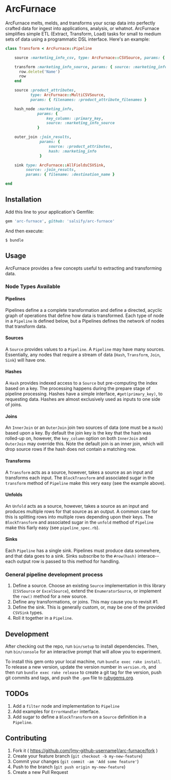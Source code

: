 # ArcFurnace

ArcFurnace melts, melds, and transforms your scrap data into perfectly crafted data for ingest into applications,
analysis, or whatnot. ArcFurnace simplifies simple ETL (Extract, Transform, Load) tasks for small to medium sets of data
using a programmatic DSL interface. Here's an example:

```ruby
class Transform < ArcFurnace::Pipeline

    source :marketing_info_csv, type: ArcFurnace::CSVSource, params: { filename: :marketing_filename }

    transform :marketing_info_source, params: { source: :marketing_info_csv } do |row|
      row.delete('Name')
      row
    end

    source :product_attributes,
           type: ArcFurnace::MultiCSVSource,
           params: { filenames: :product_attribute_filenames }

    hash_node :marketing_info,
              params: {
                  key_column: :primary_key,
                  source: :marketing_info_source
              }

    outer_join :join_results,
               params: {
                   source: :product_attributes,
                   hash: :marketing_info
               }

    sink type: ArcFurnace::AllFieldsCSVSink,
         source: :join_results,
         params: { filename: :destination_name }

end
```

## Installation

Add this line to your application's Gemfile:

```ruby
gem 'arc-furnace', github: 'salsify/arc-furnace'
```

And then execute:

    $ bundle

## Usage

ArcFurnace provides a few concepts useful to extracting and transforming data.

### Node Types Available

#### Pipelines

Pipelines define a a complete transformation and define a directed, acyclic graph of
operations that define how data is transformed. Each type of node in a `Pipeline` is defined below, but
a Pipelines defines the network of nodes that transform data.

#### Sources

A `Source` provides values to a `Pipeline`. A `Pipeline` may have many sources. Essentially, any nodes that
require a stream of data (`Hash`, `Transform`, `Join`, `Sink`) will have one.

#### Hashes

A `Hash` provides indexed access to a `Source` but pre-computing the index based on a key. The processing happens during the 
prepare stage of pipeline processing. Hashes have a simple interface, `#get(primary_key)`, to requesting data. Hashes
are almost exclusively used as inputs to one side of joins.

#### Joins

An `InnerJoin` or an `OuterJoin` join two sources of data (one must be a `Hash`) based upon a key. By default the join
key is the key that the hash was rolled-up on, however, the `key_column` option on both `InnerJoin` and `OuterJoin`
may override this. Note the default join is an inner join, which will drop source rows if the hash does not contain
a matching row.

#### Transforms

A `Transform` acts as a source, however, takes a source as an input and transforms each input. The `BlockTransform` and
associated sugar in the `transform` method of `Pipeline` make this very easy (see the example above).

#### Unfolds

An `Unfold` acts as a source, however, takes a source as an input and produces multiple rows for that source as an output.
A common case for this is splitting rows into multiple rows depending upon their keys. The `BlockTransform` and associated
sugar in the `unfold` method of `Pipeline` make this fiarly easy (see `pipeline_spec.rb`).

#### Sinks

Each `Pipeline` has a single sink. Pipelines must produce data somewhere, and that data goes to a sink. Sinks
subscribe to the `#row(hash)` interace--each output row is passed to this method for handling.

### General pipeline development process

1. Define a source. Choose an existing `Source` implementation in this library (`CSVSource` or `ExcelSource`), 
   extend the `EnumeratorSource`, or implement the `row()` method for a new source.
2. Define any transformations, or joins. This may cause you to revisit #1.
3. Define the sink. This is generally custom, or, may be one of the provided `CSVSink` types.
4. Roll it together in a `Pipeline`.

## Development

After checking out the repo, run `bin/setup` to install dependencies. Then, run `bin/console` for an interactive prompt that will allow you to experiment.

To install this gem onto your local machine, run `bundle exec rake install`. To release a new version, update the version number in `version.rb`, and then run `bundle exec rake release` to create a git tag for the version, push git commits and tags, and push the `.gem` file to [rubygems.org](https://rubygems.org).

## TODOs

1. Add a `filter` node and implementation to `Pipeline`
2. Add examples for `ErrorHandler` interface.
3. Add sugar to define a `BlockTransform` on a `Source` definition in a `Pipeline`.

## Contributing

1. Fork it ( https://github.com/[my-github-username]/arc-furnace/fork )
2. Create your feature branch (`git checkout -b my-new-feature`)
3. Commit your changes (`git commit -am 'Add some feature'`)
4. Push to the branch (`git push origin my-new-feature`)
5. Create a new Pull Request
